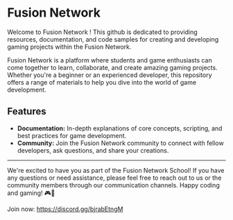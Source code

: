 # Fusion Network 

Welcome to Fusion Network ! This github is dedicated to providing resources, documentation, and code samples for creating and developing gaming projects within the Fusion Network.



Fusion Network is a platform where students and game enthusiasts can come together to learn, collaborate, and create amazing gaming projects. Whether you're a beginner or an experienced developer, this repository offers a range of materials to help you dive into the world of game development.


## Features

- **Documentation:** In-depth explanations of core concepts, scripting, and best practices for game development.
- **Community:** Join the Fusion Network community to connect with fellow developers, ask questions, and share your creations.



---

We're excited to have you as part of the Fusion Network School! If you have any questions or need assistance, please feel free to reach out to us or the community members through our communication channels. Happy coding and gaming! 🎮🚀

Join now: https://discord.gg/bjrabEtngM
